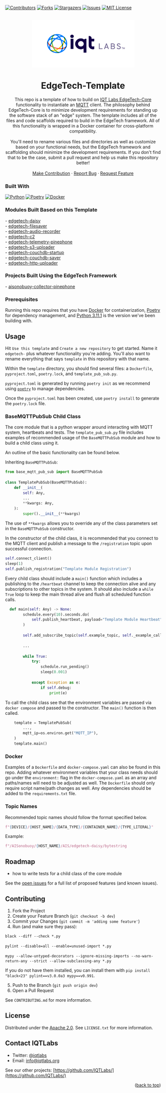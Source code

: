 <a name="readme-top"></a>

[contributors-shield]: https://img.shields.io/github/contributors/IQTLabs/edgetech-template.svg?style=for-the-badge
[contributors-url]: https://github.com/IQTLabs/edgetech-template/graphs/contributors
[forks-shield]: https://img.shields.io/github/forks/IQTLabs/edgetech-template.svg?style=for-the-badge
[forks-url]: https://github.com/IQTLabs/edgetech-template/network/members
[stars-shield]: https://img.shields.io/github/stars/IQTLabs/edgetech-template.svg?style=for-the-badge
[stars-url]: https://github.com/IQTLabs/edgetech-template/stargazers
[issues-shield]: https://img.shields.io/github/issues/IQTLabs/edgetech-template.svg?style=for-the-badge
[issues-url]: https://github.com/IQTLabs/edgetech-template/issues
[license-shield]: https://img.shields.io/github/license/IQTLabs/edgetech-template.svg?style=for-the-badge
[license-url]: https://github.com/IQTLabs/edgetech-template/blob/master/LICENSE.txt
[product-screenshot]: images/screenshot.png

[Python]: https://img.shields.io/badge/python-000000?style=for-the-badge&logo=python
[Python-url]: https://www.python.org
[Poetry]: https://img.shields.io/badge/poetry-20232A?style=for-the-badge&logo=poetry
[Poetry-url]: https://python-poetry.org
[Docker]: https://img.shields.io/badge/docker-35495E?style=for-the-badge&logo=docker
[Docker-url]: https://www.docker.com

[![Contributors][contributors-shield]][contributors-url]
[![Forks][forks-shield]][forks-url]
[![Stargazers][stars-shield]][stars-url]
[![Issues][issues-shield]][issues-url]
[![MIT License][license-shield]][license-url]

<br />
<div align="center">
  <a href="https://iqtlabs.org/">
    <img src="images/logo.png" alt="Logo" width="331" height="153">
  </a>

<h1 align="center">EdgeTech-Template</h1>

  <p align="center">
    This repo is a template of how to build on <a href="https://github.com/IQTLabs/edgetech-core">IQT Labs EdgeTech-Core</a> functionality to instantiate an <a href="https://projects.eclipse.org/projects/iot.mosquitto">MQTT</a> client. The philosophy behind EdgeTech-Core is to minimize development requirements for standing up the software stack of an "edge" system. The template includes all of the files and code scaffolds required to build in the EdgeTech framework. All of this functionality is wrapped in a Docker container for cross-platform compatibility. 
    <br/>
    <br/>
    You'll need to rename various files and directories as well as customize based on your functional needs, but the EdgeTech framework and scaffolding should minimize the development requirements. If you don't find that to be the case, submit a pull request and help us make this repository better!
    <br/>
    <br/>
    <a href="https://github.com/IQTLabs/edgetech-template/pulls">Make Contribution</a>
    ·
    <a href="https://github.com/IQTLabs/edgetech-template/issues">Report Bug</a>
    ·
    <a href="https://github.com/IQTLabs/edgetech-template/issues">Request Feature</a>
  </p>
</div>

### Built With

[![Python][Python]][Python-url]
[![Poetry][Poetry]][Poetry-url]
[![Docker][Docker]][Docker-url]

### Modules Built Based on this Template

<p align="left">
- <a href="https://github.com/IQTLabs/edgetech-daisy">edgetech-daisy</a>
<br/>
- <a href="https://github.com/IQTLabs/edgetech-filesaver">edgetech-filesaver</a>
<br/>
- <a href="https://github.com/IQTLabs/edgetech-audio-recorder">edgetech-audio-recorder</a>
<br/>
- <a href="https://github.com/IQTLabs/edgetech-c2">edgetech-c2</a>
<br/>
- <a href="https://github.com/IQTLabs/edgetech-telemetry-pinephone">edgetech-telemetry-pinephone</a>
<br/>
- <a href="https://github.com/IQTLabs/edgetech-s3-uploader">edgetech-s3-uploader</a>
<br/>
- <a href="https://github.com/IQTLabs/edgetech-couchdb-startup">edgetech-couchdb-startup</a>
<br/>
- <a href="https://github.com/IQTLabs/edgetech-couchdb-saver">edgetech-couchdb-saver</a>
<br/>
- <a href="https://github.com/IQTLabs/edgetech-http-uploader">edgetech-http-uploader</a>
<br/>
</p>

### Projects Built Using the EdgeTech Framework

<p align="left">
- <a href="https://github.com/IQTLabs/aisonobuoy-collector-pinephone">aisonobuoy-collector-pinephone</a>
</p>

### Prerequisites

Running this repo requires that you have [Docker](https://www.docker.com) for containerization, [Poetry][Poetry-url] for dependency management, and [Python 3.11.1][Python-url] is the version we've been building with.

## Usage

Hit `Use this template` and `Create a new repository` to get started. Name it `edgetech-` plus whatever functionality you're adding. You'll also want to rename everything that says `template` in this repository with that name.

Within the `template` directory, you should find several files: a `Dockerfile`, `pyproject.toml`, `poetry.lock`, and `template_pub_sub.py`. 

`pyproject.toml` is generated by running `poetry init` as we recommend using [`poetry`][Poetry-url] to manage dependencies. 

Once the `pyproject.toml` has been created, use `poetry install` to generate the `poetry.lock` file. 

### BaseMQTTPubSub Child Class

The core module that is a python wrapper around interacting with MQTT system, heartbeats and tests. The `template_pub_sub.py` file includes examples of recommended usage of the `BaseMQTTPubSub` module and how to build a child class using it. 

An outline of the basic functionality can be found below.

Inheriting `BaseMQTTPubSub`:
```python
from base_mqtt_pub_sub import BaseMQTTPubSub

class TemplatePubSub(BaseMQTTPubSub):
    def __init__(
        self: Any,
        ...
        **kwargs: Any,
    ):
        super().__init__(**kwargs)
```
The use of `**kwargs` allows you to override any of the class parameters set in the `BaseMQTTPubSub` constructor. 

In the constructor of the child class, it is recommended that you connect to the MQTT client and publish a message to the `/registration` topic upon successful connection.
```python
self.connect_client()
sleep(1)
self.publish_registration("Template Module Registration")
```

Every child class should include a `main()` function which includes a publishing to the `/heartbeat` channel to keep the connection alive and any subscriptions to other topics in the system. It should also include a `while True` loop to keep the main thread alive and flush all scheduled function calls.
```python
  def main(self: Any) -> None:
        schedule.every(10).seconds.do(
            self.publish_heartbeat, payload="Template Module Heartbeat"
        )

        self.add_subscribe_topic(self.example_topic, self._example_callback)

        ...

        while True:
            try:
                schedule.run_pending()
                sleep(0.001)

            except Exception as e:
                if self.debug:
                    print(e)
```

To call the child class see that the environment variables are passed via `docker compose` and passed to the constructor. The `main()` function is then called.

```python
    template = TemplatePubSub(
        ...,
        mqtt_ip=os.environ.get("MQTT_IP"),
    )
    template.main()
```

### Docker

Examples of a `Dockerfile` and `docker-compose.yaml` can also be found in this repo. Adding whatever environment variables that your class needs should go under the `environment:` flag in the `docker-compose.yaml` as an array and paths/names will need to be adjusted as well. The `Dockerfile` should only require script name/path changes as well. Any dependencies should be added to the `requirements.txt` file.

### Topic Names

Recommended topic names should follow the format specified below.

```python
f"{DEVICE}/{HOST_NAME}/{DATA_TYPE}/{CONTAINER_NAME}/{TYPE_LITERAL}"
```

Example:
```python
f"/AISonobuoy/{HOST_NAME}/AIS/edgetech-daisy/bytestring
```

 ## Roadmap

- how to write tests for a child class of the core module

See the [open issues](https://github.com/github_username/repo_name/issues) for a full list of proposed features (and known issues).

## Contributing

1. Fork the Project
2. Create your Feature Branch (`git checkout -b dev`)
3. Commit your Changes (`git commit -m 'adding some feature'`)
4. Run (and make sure they pass):
```
black --diff --check *.py

pylint --disable=all --enable=unused-import *.py

mypy --allow-untyped-decorators --ignore-missing-imports --no-warn-return-any --strict --allow-subclassing-any *.py
```
If you do not have them installed, you can install them with `pip install "black<23" pylint==v3.0.0a3 mypy==v0.991`.

5. Push to the Branch (`git push origin dev`)
6. Open a Pull Request

See `CONTRIBUTING.md` for more information.

## License

Distributed under the [Apache 2.0](https://github.com/IQTLabs/edgetech-template/blob/main/LICENSE). See `LICENSE.txt` for more information.

## Contact IQTLabs

  - Twitter: [@iqtlabs](https://twitter.com/iqtlabs)
  - Email: info@iqtlabs.org

See our other projects: [https://github.com/IQTLabs/](https://github.com/IQTLabs/)

<p align="right">(<a href="#readme-top">back to top</a>)</p>
